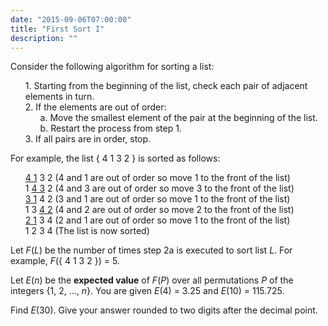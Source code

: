 ```yaml
---
date: "2015-09-06T07:00:00"
title: "First Sort I"
description: ""
---
```


<p>Consider the following algorithm for sorting a list:</p>
<ul style="list-style-type:none;"><li>1. Starting from the beginning of the list, check each pair of adjacent elements in turn.</li>
<li>2. If the elements are out of order:
<ul style="list-style-type:none;"><li>a. Move the smallest element of the pair at the beginning of the list.</li>
<li>b. Restart the process from step 1.</li></ul></li>
<li>3. If all pairs are in order, stop.</li></ul><p>For example, the list { 4 1 3 2 } is sorted as follows:</p>
<ul style="list-style-type:none;"><li><u>4 1</u> 3 2  (4 and 1 are out of order so move 1 to the front of the list)</li>
<li>1 <u>4 3</u> 2  (4 and 3 are out of order so move 3 to the front of the list)</li>
<li><u>3 1</u> 4 2  (3 and 1 are out of order so move 1 to the front of the list)</li>
<li>1 3 <u>4 2</u>  (4 and 2 are out of order so move 2 to the front of the list)</li>
<li><u>2 1</u> 3 4  (2 and 1 are out of order so move 1 to the front of the list)</li>
<li>1 2 3 4  (The list is now sorted)</li></ul><p>Let <var>F</var>(<var>L</var>) be the number of times step 2a is executed to sort list <var>L</var>. For example, <var>F</var>({ 4 1 3 2 }) = 5.</p>
<p>Let <var>E</var>(<var>n</var>) be the <b>expected value</b> of <var>F</var>(<var>P</var>) over all permutations <var>P</var> of the integers {1, 2, ..., <var>n</var>}.
You are given <var>E</var>(4) = 3.25 and <var>E</var>(10) = 115.725.</p>
<p>Find <var>E</var>(30). Give your answer rounded to two digits after the decimal point.</p>

